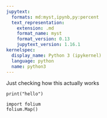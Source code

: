 ```yaml
---
jupytext:
  formats: md:myst,ipynb,py:percent
  text_representation:
    extension: .md
    format_name: myst
    format_version: 0.13
    jupytext_version: 1.16.1
kernelspec:
  display_name: Python 3 (ipykernel)
  language: python
  name: python3
---
```


Just checking how this actually works

```{code-cell} ipython3
print("hello")

import folium
folium.Map()

```
